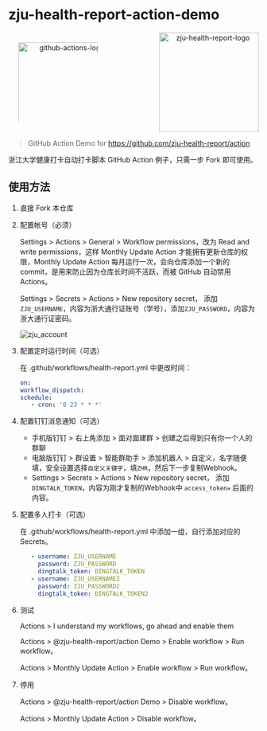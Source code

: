 # zju-health-report-action-demo

<p align="center" style="display: flex; justify-content: space-between; align-items: center;">
<img src="https://github.githubassets.com/images/modules/site/features/actions-icon-actions.svg" alt="github-actions-logo" height="200" style="padding: 20px 20px 20px; display: inline-block; box-sizing: border-box;"></img>
<img src="https://user-images.githubusercontent.com/102473739/160546748-52ccc565-fc6c-4833-b710-494aacbad18e.png" alt="zju-health-report-logo" height="200"></img>
</p>

> GitHub Action Demo for https://github.com/zju-health-report/action

浙江大学健康打卡自动打卡脚本  GitHub Action 例子，只需一步 Fork 即可使用。

## 使用方法

1. 直接 Fork 本仓库

2. 配置帐号（必须）

   Settings > Actions > General > Workflow permissions，改为 Read and write permissions，这样 Monthly Update Action 才能拥有更新仓库的权限，Monthly Update Action 每月运行一次，会向仓库添加一个新的 commit，是用来防止因为仓库长时间不活跃，而被 GitHub 自动禁用 Actions。

   Settings > Secrets > Actions > New repository secret， 添加 `ZJU_USERNAME`，内容为浙大通行证账号（学号），添加`ZJU_PASSWORD`，内容为浙大通行证密码。

   ![zju_account](https://user-images.githubusercontent.com/24741764/161693671-3659a9d5-aafa-4140-a277-1aa3e6373e48.png)

3. 配置定时运行时间（可选）

   在 .github/workflows/health-report.yml 中更改时间：

   ```yml
   on:
   workflow_dispatch:
   schedule:
      - cron: '0 23 * * *'
   ```

4. 配置钉钉消息通知（可选）

     - 手机版钉钉 > 右上角添加 > 面对面建群 > 创建之后得到只有你一个人的群聊
     - 电脑版钉钉 > 群设置 > 智能群助手 > 添加机器人 > 自定义，名字随便填，安全设置选择`自定义关键字`，填`ZHR`，然后下一步复制Webhook。
     - Settings > Secrets > Actions > New repository secret， 添加`DINGTALK_TOKEN`，内容为刚才复制的Webhook中 `access_token=` 后面的内容。

5. 配置多人打卡（可选）

   在 .github/workflows/health-report.yml 中添加一组，自行添加对应的Secrets。

   ```yml
      - username: ZJU_USERNAME
        password: ZJU_PASSWORD
        dingtalk_token: DINGTALK_TOKEN
      - username: ZJU_USERNAME2
        password: ZJU_PASSWORD2
        dingtalk_token: DINGTALK_TOKEN2
   ```

6. 测试

   Actions > I understand my workflows, go ahead and enable them
   
   Actions > @zju-health-report/action Demo > Enable workflow > Run workflow。

   Actions > Monthly Update Action > Enable workflow > Run workflow。

7. 停用

   Actions > @zju-health-report/action Demo > Disable workflow。

   Actions > Monthly Update Action > Disable workflow。
